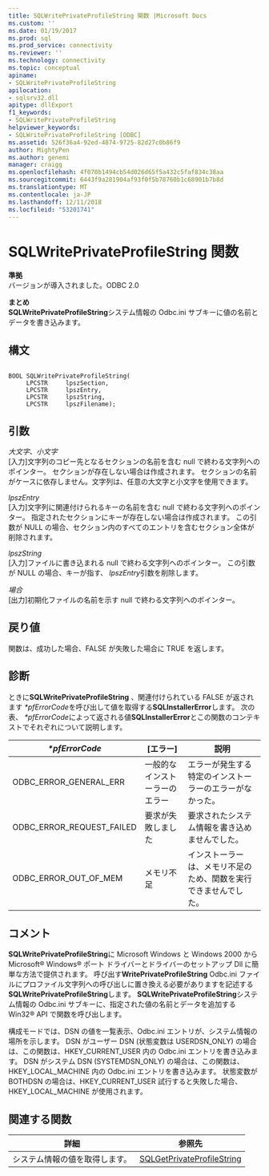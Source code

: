 ```yaml
---
title: SQLWritePrivateProfileString 関数 |Microsoft Docs
ms.custom: ''
ms.date: 01/19/2017
ms.prod: sql
ms.prod_service: connectivity
ms.reviewer: ''
ms.technology: connectivity
ms.topic: conceptual
apiname:
- SQLWritePrivateProfileString
apilocation:
- sqlsrv32.dll
apitype: dllExport
f1_keywords:
- SQLWritePrivateProfileString
helpviewer_keywords:
- SQLWritePrivateProfileString [ODBC]
ms.assetid: 526f36a4-92ed-4874-9725-82d27c0b86f9
author: MightyPen
ms.author: genemi
manager: craigg
ms.openlocfilehash: 4f070b1494cb54d026d65f5a432c5faf834c38aa
ms.sourcegitcommit: 6443f9a281904af93f0f5b78760b1c68901b7b8d
ms.translationtype: MT
ms.contentlocale: ja-JP
ms.lasthandoff: 12/11/2018
ms.locfileid: "53201741"
---
```

# <a name="sqlwriteprivateprofilestring-function"></a>SQLWritePrivateProfileString 関数
**準拠**  
 バージョンが導入されました。ODBC 2.0  
  
 **まとめ**  
 **SQLWritePrivateProfileString**システム情報の Odbc.ini サブキーに値の名前とデータを書き込みます。  
  
## <a name="syntax"></a>構文  
  
```  
  
BOOL SQLWritePrivateProfileString(  
     LPCSTR     lpszSection,  
     LPCSTR     lpszEntry,  
     LPCSTR     lpszString,  
     LPCSTR     lpszFilename);  
```  
  
## <a name="arguments"></a>引数  
 *大文字、小文字*  
 [入力]文字列のコピー先となるセクションの名前を含む null で終わる文字列へのポインター。 セクションが存在しない場合は作成されます。 セクションの名前がケースに依存しません。文字列は、任意の大文字と小文字を使用できます。  
  
 *lpszEntry*  
 [入力]文字列に関連付けられるキーの名前を含む null で終わる文字列へのポインター。 指定されたセクションにキーが存在しない場合は作成されます。 この引数が NULL の場合、セクション内のすべてのエントリを含むセクション全体が削除されます。  
  
 *lpszString*  
 [入力]ファイルに書き込まれる null で終わる文字列へのポインター。 この引数が NULL の場合、キーが指す、 *lpszEntry*引数を削除します。  
  
 *場合*  
 [出力]初期化ファイルの名前を示す null で終わる文字列へのポインター。  
  
## <a name="returns"></a>戻り値  
 関数は、成功した場合、FALSE が失敗した場合に TRUE を返します。  
  
## <a name="diagnostics"></a>診断  
 ときに**SQLWritePrivateProfileString** 、関連付けられている FALSE が返されます *\*pfErrorCode*を呼び出して値を取得する**SQLInstallerError**します。 次の表、  *\*pfErrorCode*によって返される値**SQLInstallerError**とこの関数のコンテキストでそれぞれについて説明します。  
  
|*\*pfErrorCode*|[エラー]|説明|  
|---------------------|-----------|-----------------|  
|ODBC_ERROR_GENERAL_ERR|一般的なインストーラーのエラー|エラーが発生する特定のインストーラーのエラーがなかった。|  
|ODBC_ERROR_REQUEST_FAILED|要求が失敗しました|要求されたシステム情報を書き込めませんでした。|  
|ODBC_ERROR_OUT_OF_MEM|メモリ不足|インストーラーは、メモリ不足のため、関数を実行できませんでした。|  
  
## <a name="comments"></a>コメント  
 **SQLWritePrivateProfileString**に Microsoft Windows と Windows 2000 から Microsoft® Windows® ポート ドライバーとドライバーのセットアップ Dll に簡単な方法で提供されます。 呼び出す**WritePrivateProfileString** Odbc.ini ファイルにプロファイル文字列への呼び出しに置き換える必要がありますを記述する**SQLWritePrivateProfileString**します。 **SQLWritePrivateProfileString**システム情報の Odbc.ini サブキーに、指定された値の名前とデータを追加する Win32® API で関数を呼び出します。  
  
 構成モードでは、DSN の値を一覧表示、Odbc.ini エントリが、システム情報の場所を示します。 DSN がユーザー DSN (状態変数は USERDSN_ONLY) の場合は、この関数は、HKEY_CURRENT_USER 内の Odbc.ini エントリを書き込みます。 DSN がシステム DSN (SYSTEMDSN_ONLY) の場合は、この関数は、HKEY_LOCAL_MACHINE 内の Odbc.ini エントリを書き込みます。 状態変数が BOTHDSN の場合は、HKEY_CURRENT_USER 試行すると失敗した場合、HKEY_LOCAL_MACHINE が使用されます。  
  
## <a name="related-functions"></a>関連する関数  
  
|詳細|参照先|  
|---------------------------|---------|  
|システム情報の値を取得します。|[SQLGetPrivateProfileString](../../../odbc/reference/syntax/sqlgetprivateprofilestring-function.md)|
